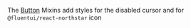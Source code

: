 The [Button](https://fluentsite.z22.web.core.windows.net/0.65.0/components/button/definition) Mixins add styles for the disabled cursor and for `@fluentui/react-northstar` icon
